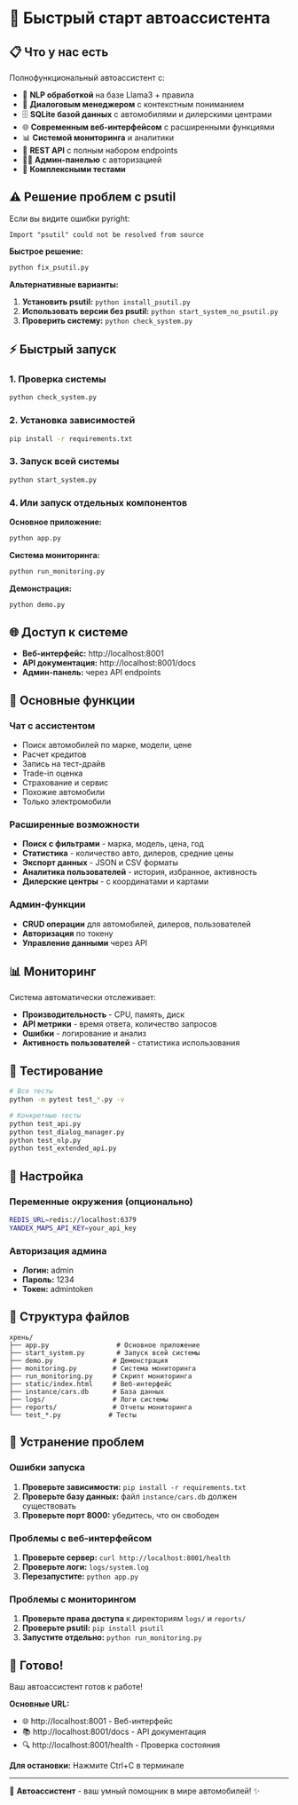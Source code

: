 # 🚀 Быстрый старт автоассистента

## 📋 Что у нас есть

Полнофункциональный автоассистент с:
- 🤖 **NLP обработкой** на базе Llama3 + правила
- 💬 **Диалоговым менеджером** с контекстным пониманием
- 🗄️ **SQLite базой данных** с автомобилями и дилерскими центрами
- 🌐 **Современным веб-интерфейсом** с расширенными функциями
- 📊 **Системой мониторинга** и аналитики
- 🔧 **REST API** с полным набором endpoints
- 👨‍💼 **Админ-панелью** с авторизацией
- 🧪 **Комплексными тестами**

## ⚠️ Решение проблем с psutil

Если вы видите ошибки pyright:
```
Import "psutil" could not be resolved from source
```

**Быстрое решение:**
```bash
python fix_psutil.py
```

**Альтернативные варианты:**
1. **Установить psutil:** `python install_psutil.py`
2. **Использовать версии без psutil:** `python start_system_no_psutil.py`
3. **Проверить систему:** `python check_system.py`

## ⚡ Быстрый запуск

### 1. Проверка системы
```bash
python check_system.py
```

### 2. Установка зависимостей
```bash
pip install -r requirements.txt
```

### 3. Запуск всей системы
```bash
python start_system.py
```

### 4. Или запуск отдельных компонентов

**Основное приложение:**
```bash
python app.py
```

**Система мониторинга:**
```bash
python run_monitoring.py
```

**Демонстрация:**
```bash
python demo.py
```

## 🌐 Доступ к системе

- **Веб-интерфейс:** http://localhost:8001
- **API документация:** http://localhost:8001/docs
- **Админ-панель:** через API endpoints

## 🎯 Основные функции

### Чат с ассистентом
- Поиск автомобилей по марке, модели, цене
- Расчет кредитов
- Запись на тест-драйв
- Trade-in оценка
- Страхование и сервис
- Похожие автомобили
- Только электромобили

### Расширенные возможности
- **Поиск с фильтрами** - марка, модель, цена, год
- **Статистика** - количество авто, дилеров, средние цены
- **Экспорт данных** - JSON и CSV форматы
- **Аналитика пользователей** - история, избранное, активность
- **Дилерские центры** - с координатами и картами

### Админ-функции
- **CRUD операции** для автомобилей, дилеров, пользователей
- **Авторизация** по токену
- **Управление данными** через API

## 📊 Мониторинг

Система автоматически отслеживает:
- **Производительность** - CPU, память, диск
- **API метрики** - время ответа, количество запросов
- **Ошибки** - логирование и анализ
- **Активность пользователей** - статистика использования

## 🧪 Тестирование

```bash
# Все тесты
python -m pytest test_*.py -v

# Конкретные тесты
python test_api.py
python test_dialog_manager.py
python test_nlp.py
python test_extended_api.py
```

## 🔧 Настройка

### Переменные окружения (опционально)
```bash
REDIS_URL=redis://localhost:6379
YANDEX_MAPS_API_KEY=your_api_key
```

### Авторизация админа
- **Логин:** admin
- **Пароль:** 1234
- **Токен:** admintoken

## 📁 Структура файлов

```
хрень/
├── app.py                 # Основное приложение
├── start_system.py        # Запуск всей системы
├── demo.py               # Демонстрация
├── monitoring.py         # Система мониторинга
├── run_monitoring.py     # Скрипт мониторинга
├── static/index.html     # Веб-интерфейс
├── instance/cars.db      # База данных
├── logs/                 # Логи системы
├── reports/              # Отчеты мониторинга
└── test_*.py            # Тесты
```

## 🚨 Устранение проблем

### Ошибки запуска
1. **Проверьте зависимости:** `pip install -r requirements.txt`
2. **Проверьте базу данных:** файл `instance/cars.db` должен существовать
3. **Проверьте порт 8000:** убедитесь, что он свободен

### Проблемы с веб-интерфейсом
1. **Проверьте сервер:** `curl http://localhost:8001/health`
2. **Проверьте логи:** `logs/system.log`
3. **Перезапустите:** `python app.py`

### Проблемы с мониторингом
1. **Проверьте права доступа** к директориям `logs/` и `reports/`
2. **Проверьте psutil:** `pip install psutil`
3. **Запустите отдельно:** `python run_monitoring.py`

## 🎉 Готово!

Ваш автоассистент готов к работе! 

**Основные URL:**
- 🌐 http://localhost:8001 - Веб-интерфейс
- 📚 http://localhost:8001/docs - API документация
- 🔍 http://localhost:8001/health - Проверка состояния

**Для остановки:** Нажмите Ctrl+C в терминале

---

🚗 **Автоассистент** - ваш умный помощник в мире автомобилей! ✨ 
 
 
 
 
 